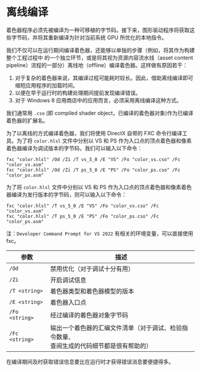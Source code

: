 # 离线编译

着色器程序必须先被编译为一种可移植的字节码。接下来，图形驱动程序将获取这些字节码，并将其重新编译为针对当前系统 GPU 所优化的本地指令。

我们不仅可以在运行期间编译着色器，还能够以单独的步骤（例如，将其作为构建整个工程过程中 的一个独立环节，或是将其视为资源内容流水线（asset content
pipeline）流程的一部分）离线地（offline）编译着色器。这样做有原因若干：

1. 对于复杂的着色器来说，其编译过程可能耗时较长。因此，借助离线编译即可缩短应用程序的加载时间。
2. 以便在早于运行时的构建处理期间提前发现编译错误。
3. 对于 Windows 8 应用商店中的应用而言，必须采用离线编译这种方式。

我们通常用 `.cso` (即 compiled shader object，已编译的着色器对象)作为已编译着色器的扩展名。

为了以离线的方式编译着色器，我们将使用 DirectX 自带的 FXC 命令行编译工具。为了将 `color.hlsl` 文件中分别以 VS 和 PS 作为入口点的顶点着色器和像素着色器编译为调试版本的字节码，我们可以输入以下命令：

```shell
fxc "color.hlsl" /Od /Zi /T vs_5_0 /E "VS" /Fo "color_vs.cso" /Fc "color_vs.asm"
fxc "color.hlsl" /Od /Zi /T ps_5_0 /E "PS" /Fo "color_ps.cso" /Fc "color_ps.asm"
```

为了将 `color.hlsl` 文件中分别以 VS 和 PS 作为入口点的顶点着色器和像素着色器编译为发行版本的字节码，则可以输入以下命令：

```shell
fxc "color.hlsl" /T vs_5_0 /E "VS" /Fo "color_vs.cso" /Fc "color_vs.asm"
fxc "color.hlsl" /T ps_5_0 /E "PS" /Fo "color_ps.cso" /Fc "color_ps.asm" 
```

注：`Developer Command Prompt for VS 2022` 有相关的环境变量，可以直接使用 fxc。

| 参数             | 描述                                                |
|----------------|---------------------------------------------------|
| `/Od`          | 禁用优化（对于调试十分有用）                                    |
| `/Zi`          | 开启调试信息                                            |
| `/T <string>`  | 着色器类型和着色器模型的版本                                    |
| `/E <string>`  | 着色器入口点                                            |
| `/Fo <string>` | 经过编译的着色器对象字节码                                     |
| `/Fc <string>` | 输出一个着色器的汇编文件清单（对于调试、检验指令数量、<br/>查阅生成的代码细节都是很有帮助的） |

在编译期间及时获取错误信息要比在运行时才获得错误消息要便捷得多。 
